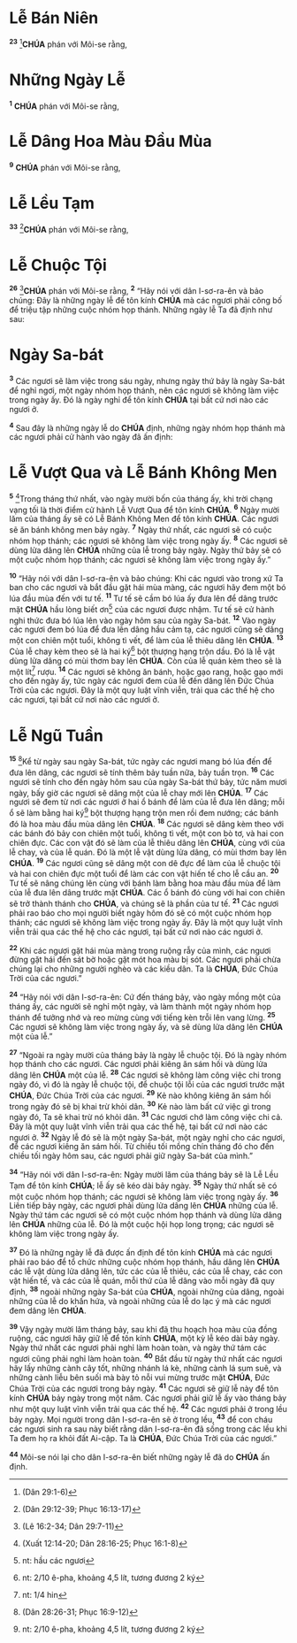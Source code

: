 # Lễ Bán Niên
<sup><b>23</b></sup> [^3@-91ae6d8b-52ec-401e-9d6b-99d4525072a0]**CHÚA** phán với Môi-se rằng, 
# Những Ngày Lễ
<sup><b>1</b></sup> **CHÚA** phán với Môi-se rằng, 
# Lễ Dâng Hoa Màu Đầu Mùa
<sup><b>9</b></sup> **CHÚA** phán với Môi-se rằng, 
# Lễ Lều Tạm
<sup><b>33</b></sup> [^5@-91ae6d8b-52ec-401e-9d6b-99d4525072a0]**CHÚA** phán với Môi-se rằng, 
# Lễ Chuộc Tội
<sup><b>26</b></sup> [^4@-91ae6d8b-52ec-401e-9d6b-99d4525072a0]**CHÚA** phán với Môi-se rằng, <sup><b>2</b></sup> “Hãy nói với dân I-sơ-ra-ên và bảo chúng: Đây là những ngày lễ để tôn kính **CHÚA** mà các ngươi phải công bố để triệu tập những cuộc nhóm họp thánh. Những ngày lễ Ta đã định như sau:


# Ngày Sa-bát
<sup><b>3</b></sup> Các ngươi sẽ làm việc trong sáu ngày, nhưng ngày thứ bảy là ngày Sa-bát để nghỉ ngơi, một ngày nhóm họp thánh, nên các ngươi sẽ không làm việc trong ngày ấy. Đó là ngày nghỉ để tôn kính **CHÚA** tại bất cứ nơi nào các ngươi ở.

<sup><b>4</b></sup> Sau đây là những ngày lễ do **CHÚA** định, những ngày nhóm họp thánh mà các ngươi phải cử hành vào ngày đã ấn định:


# Lễ Vượt Qua và Lễ Bánh Không Men
<sup><b>5</b></sup> [^1@-91ae6d8b-52ec-401e-9d6b-99d4525072a0]Trong tháng thứ nhất, vào ngày mười bốn của tháng ấy, khi trời chạng vạng tối là thời điểm cử hành Lễ Vượt Qua để tôn kính **CHÚA**. <sup><b>6</b></sup> Ngày mười lăm của tháng ấy sẽ có Lễ Bánh Không Men để tôn kính **CHÚA**. Các ngươi sẽ ăn bánh không men bảy ngày. <sup><b>7</b></sup> Ngày thứ nhất, các ngươi sẽ có cuộc nhóm họp thánh; các ngươi sẽ không làm việc trong ngày ấy. <sup><b>8</b></sup> Các ngươi sẽ dùng lửa dâng lên **CHÚA** những của lễ trong bảy ngày. Ngày thứ bảy sẽ có một cuộc nhóm họp thánh; các ngươi sẽ không làm việc trong ngày ấy.”

<sup><b>10</b></sup> “Hãy nói với dân I-sơ-ra-ên và bảo chúng: Khi các ngươi vào trong xứ Ta ban cho các ngươi và bắt đầu gặt hái mùa màng, các ngươi hãy đem một bó lúa đầu mùa đến với tư tế. <sup><b>11</b></sup> Tư tế sẽ cầm bó lúa ấy đưa lên để dâng trước mặt **CHÚA** hầu lòng biết ơn[^1-91ae6d8b-52ec-401e-9d6b-99d4525072a0] của các ngươi được nhậm. Tư tế sẽ cử hành nghi thức đưa bó lúa lên vào ngày hôm sau của ngày Sa-bát. <sup><b>12</b></sup> Vào ngày các ngươi đem bó lúa để đưa lên dâng hầu cảm tạ, các ngươi cũng sẽ dâng một con chiên một tuổi, không tì vết, để làm của lễ thiêu dâng lên **CHÚA**. <sup><b>13</b></sup> Của lễ chay kèm theo sẽ là hai ký[^2-91ae6d8b-52ec-401e-9d6b-99d4525072a0] bột thượng hạng trộn dầu. Đó là lễ vật dùng lửa dâng có mùi thơm bay lên **CHÚA**. Còn của lễ quán kèm theo sẽ là một lít[^3-91ae6d8b-52ec-401e-9d6b-99d4525072a0] rượu. <sup><b>14</b></sup> Các ngươi sẽ không ăn bánh, hoặc gạo rang, hoặc gạo mới cho đến ngày ấy, tức ngày các ngươi đem của lễ đến dâng lên Đức Chúa Trời của các ngươi. Đây là một quy luật vĩnh viễn, trải qua các thế hệ cho các ngươi, tại bất cứ nơi nào các ngươi ở.


# Lễ Ngũ Tuần
<sup><b>15</b></sup> [^2@-91ae6d8b-52ec-401e-9d6b-99d4525072a0]Kể từ ngày sau ngày Sa-bát, tức ngày các ngươi mang bó lúa đến để đưa lên dâng, các ngươi sẽ tính thêm bảy tuần nữa, bảy tuần trọn. <sup><b>16</b></sup> Các ngươi sẽ tính cho đến ngày hôm sau của ngày Sa-bát thứ bảy, tức năm mươi ngày, bấy giờ các ngươi sẽ dâng một của lễ chay mới lên **CHÚA**. <sup><b>17</b></sup> Các ngươi sẽ đem từ nơi các ngươi ở hai ổ bánh để làm của lễ đưa lên dâng; mỗi ổ sẽ làm bằng hai ký[^4-91ae6d8b-52ec-401e-9d6b-99d4525072a0] bột thượng hạng trộn men rồi đem nướng; các bánh đó là hoa màu đầu mùa dâng lên **CHÚA**. <sup><b>18</b></sup> Các ngươi sẽ dâng kèm theo với các bánh đó bảy con chiên một tuổi, không tì vết, một con bò tơ, và hai con chiên đực. Các con vật đó sẽ làm của lễ thiêu dâng lên **CHÚA**, cùng với của lễ chay, và của lễ quán. Đó là một lễ vật dùng lửa dâng, có mùi thơm bay lên **CHÚA**. <sup><b>19</b></sup> Các ngươi cũng sẽ dâng một con dê đực để làm của lễ chuộc tội và hai con chiên đực một tuổi để làm các con vật hiến tế cho lễ cầu an. <sup><b>20</b></sup> Tư tế sẽ nâng chúng lên cùng với bánh làm bằng hoa màu đầu mùa để làm của lễ đưa lên dâng trước mặt **CHÚA**. Các ổ bánh đó cùng với hai con chiên sẽ trở thành thánh cho **CHÚA**, và chúng sẽ là phần của tư tế. <sup><b>21</b></sup> Các ngươi phải rao báo cho mọi người biết ngày hôm đó sẽ có một cuộc nhóm họp thánh; các ngươi sẽ không làm việc trong ngày ấy. Đây là một quy luật vĩnh viễn trải qua các thế hệ cho các ngươi, tại bất cứ nơi nào các ngươi ở.

<sup><b>22</b></sup> Khi các ngươi gặt hái mùa màng trong ruộng rẫy của mình, các ngươi đừng gặt hái đến sát bờ hoặc gặt mót hoa màu bị sót. Các ngươi phải chừa chúng lại cho những người nghèo và các kiều dân. Ta là **CHÚA**, Đức Chúa Trời của các ngươi.”

<sup><b>24</b></sup> “Hãy nói với dân I-sơ-ra-ên: Cứ đến tháng bảy, vào ngày mồng một của tháng ấy, các người sẽ nghỉ một ngày, và làm thành một ngày nhóm họp thánh để tưởng nhớ và reo mừng cùng với tiếng kèn trỗi lên vang lừng. <sup><b>25</b></sup> Các ngươi sẽ không làm việc trong ngày ấy, và sẽ dùng lửa dâng lên **CHÚA** một của lễ.”

<sup><b>27</b></sup> “Ngoài ra ngày mười của tháng bảy là ngày lễ chuộc tội. Đó là ngày nhóm họp thánh cho các ngươi. Các ngươi phải kiêng ăn sám hối và dùng lửa dâng lên **CHÚA** một của lễ. <sup><b>28</b></sup> Các ngươi sẽ không làm công việc chi trong ngày đó, vì đó là ngày lễ chuộc tội, để chuộc tội lỗi của các ngươi trước mặt **CHÚA**, Đức Chúa Trời của các ngươi. <sup><b>29</b></sup> Kẻ nào không kiêng ăn sám hối trong ngày đó sẽ bị khai trừ khỏi dân. <sup><b>30</b></sup> Kẻ nào làm bất cứ việc gì trong ngày đó, Ta sẽ khai trừ nó khỏi dân. <sup><b>31</b></sup> Các ngươi chớ làm công việc chi cả. Đây là một quy luật vĩnh viễn trải qua các thế hệ, tại bất cứ nơi nào các ngươi ở. <sup><b>32</b></sup> Ngày lễ đó sẽ là một ngày Sa-bát, một ngày nghỉ cho các ngươi, để các ngươi kiêng ăn sám hối. Từ chiều tối mồng chín tháng đó cho đến chiều tối ngày hôm sau, các ngươi phải giữ ngày Sa-bát của mình.”

<sup><b>34</b></sup> “Hãy nói với dân I-sơ-ra-ên: Ngày mười lăm của tháng bảy sẽ là Lễ Lều Tạm để tôn kính **CHÚA**; lễ ấy sẽ kéo dài bảy ngày. <sup><b>35</b></sup> Ngày thứ nhất sẽ có một cuộc nhóm họp thánh; các ngươi sẽ không làm việc trong ngày ấy. <sup><b>36</b></sup> Liên tiếp bảy ngày, các ngươi phải dùng lửa dâng lên **CHÚA** những của lễ. Ngày thứ tám các ngươi sẽ có một cuộc nhóm họp thánh và dùng lửa dâng lên **CHÚA** những của lễ. Đó là một cuộc hội họp long trọng; các ngươi sẽ không làm việc trong ngày ấy.

<sup><b>37</b></sup> Đó là những ngày lễ đã được ấn định để tôn kính **CHÚA** mà các ngươi phải rao báo để tổ chức những cuộc nhóm họp thánh, hầu dâng lên **CHÚA** các lễ vật dùng lửa dâng lên, tức các của lễ thiêu, các của lễ chay, các con vật hiến tế, và các của lễ quán, mỗi thứ của lễ dâng vào mỗi ngày đã quy định, <sup><b>38</b></sup> ngoài những ngày Sa-bát của **CHÚA**, ngoài những của dâng, ngoài những của lễ do khấn hứa, và ngoài những của lễ do lạc ý mà các ngươi đem dâng lên **CHÚA**.

<sup><b>39</b></sup> Vậy ngày mười lăm tháng bảy, sau khi đã thu hoạch hoa màu của đồng ruộng, các ngươi hãy giữ lễ để tôn kính **CHÚA**, một kỳ lễ kéo dài bảy ngày. Ngày thứ nhất các ngươi phải nghỉ làm hoàn toàn, và ngày thứ tám các ngươi cũng phải nghỉ làm hoàn toàn. <sup><b>40</b></sup> Bắt đầu từ ngày thứ nhất các ngươi hãy lấy những cành cây tốt, những nhánh lá kè, những cành lá sum suê, và những cành liễu bên suối mà bày tỏ nỗi vui mừng trước mặt **CHÚA**, Đức Chúa Trời của các ngươi trong bảy ngày. <sup><b>41</b></sup> Các ngươi sẽ giữ lễ này để tôn kính **CHÚA** bảy ngày trong một năm. Các ngươi phải giữ lễ ấy vào tháng bảy như một quy luật vĩnh viễn trải qua các thế hệ. <sup><b>42</b></sup> Các ngươi phải ở trong lều bảy ngày. Mọi người trong dân I-sơ-ra-ên sẽ ở trong lều, <sup><b>43</b></sup> để con cháu các ngươi sinh ra sau này biết rằng dân I-sơ-ra-ên đã sống trong các lều khi Ta đem họ ra khỏi đất Ai-cập. Ta là **CHÚA**, Đức Chúa Trời của các ngươi.”

<sup><b>44</b></sup> Môi-se nói lại cho dân I-sơ-ra-ên biết những ngày lễ đã do **CHÚA** ấn định.

[^1-91ae6d8b-52ec-401e-9d6b-99d4525072a0]: nt: hầu các ngươi
[^2-91ae6d8b-52ec-401e-9d6b-99d4525072a0]: nt: 2/10 ê-pha, khoảng 4,5 lít, tương đương 2 ký
[^3-91ae6d8b-52ec-401e-9d6b-99d4525072a0]: nt: 1/4 hin
[^4-91ae6d8b-52ec-401e-9d6b-99d4525072a0]: nt: 2/10 ê-pha, khoảng 4,5 lít, tương đương 2 ký
[^1@-91ae6d8b-52ec-401e-9d6b-99d4525072a0]: (Xuất 12:14-20; Dân 28:16-25; Phục 16:1-8)
[^2@-91ae6d8b-52ec-401e-9d6b-99d4525072a0]: (Dân 28:26-31; Phục 16:9-12)
[^3@-91ae6d8b-52ec-401e-9d6b-99d4525072a0]: (Dân 29:1-6)
[^4@-91ae6d8b-52ec-401e-9d6b-99d4525072a0]: (Lê 16:2-34; Dân 29:7-11)
[^5@-91ae6d8b-52ec-401e-9d6b-99d4525072a0]: (Dân 29:12-39; Phục 16:13-17)